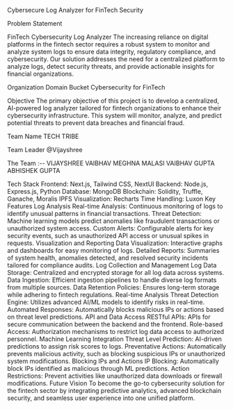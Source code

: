 Cybersecure Log Analyzer for FinTech Security

Problem Statement

FinTech Cybersecurity Log Analyzer
The increasing reliance on digital platforms in the fintech sector requires a robust system to monitor and analyze system logs to ensure data integrity, regulatory compliance, and cybersecurity. Our solution addresses the need for a centralized platform to analyze logs, detect security threats, and provide actionable insights for financial organizations.

Organization
Domain Bucket
Cybersecurity for FinTech

Objective
The primary objective of this project is to develop a centralized, AI-powered log analyzer tailored for fintech organizations to enhance their cybersecurity infrastructure. This system will monitor, analyze, and predict potential threats to prevent data breaches and financial fraud.

Team Name
TECH TRIBE

Team Leader
@Vijayshree

The Team :--
VIJAYSHREE VAIBHAV
MEGHNA MALASI 
VAIBHAV GUPTA 
ABHISHEK GUPTA

Tech Stack
Frontend: Next.js, Tailwind CSS, NextUI
Backend: Node.js, Express.js, Python
Database: MongoDB
Blockchain: Solidity, Truffle, Ganache, Moralis IPFS
Visualization: Recharts
Time Handling: Luxon
Key Features
Log Analysis
Real-time Analysis: Continuous monitoring of logs to identify unusual patterns in financial transactions.
Threat Detection: Machine learning models predict anomalies like fraudulent transactions or unauthorized system access.
Custom Alerts: Configurable alerts for key security events, such as unauthorized API access or unusual spikes in requests.
Visualization and Reporting
Data Visualization: Interactive graphs and dashboards for easy monitoring of logs.
Detailed Reports: Summaries of system health, anomalies detected, and resolved security incidents tailored for compliance audits.
Log Collection and Management
Log Data Storage: Centralized and encrypted storage for all log data across systems.
Data Ingestion: Efficient ingestion pipelines to handle diverse log formats from multiple sources.
Data Retention Policies: Ensures long-term storage while adhering to fintech regulations.
Real-time Analysis
Threat Detection Engine: Utilizes advanced AI/ML models to identify risks in real-time.
Automated Responses: Automatically blocks malicious IPs or actions based on threat level predictions.
API and Data Access
RESTful APIs: APIs for secure communication between the backend and the frontend.
Role-based Access: Authorization mechanisms to restrict log data access to authorized personnel.
Machine Learning Integration
Threat Level Prediction: AI-driven predictions to assign risk scores to logs.
Preventative Actions: Automatically prevents malicious activity, such as blocking suspicious IPs or unauthorized system modifications.
Blocking IPs and Actions
IP Blocking: Automatically block IPs identified as malicious through ML predictions.
Action Restrictions: Prevent activities like unauthorized data downloads or firewall modifications.
Future Vision
To become the go-to cybersecurity solution for the fintech sector by integrating predictive analytics, advanced blockchain security, and seamless user experience into one unified platform.
